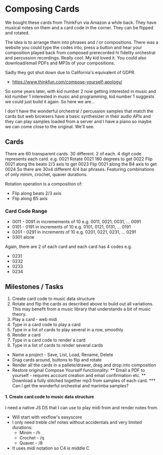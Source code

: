# Composing Cards

We bought these cards from ThinkFun via Amazon a while back.
They have musical notes on them and a card code in the corner.
They can be flipped and rotated.

The idea is to arrange them into phrases and / or compositions.
There was a website you could type the codes into, press a button and hear your composition played back from composed prerecorded hi fidelity orchestral and percussion recordings. Really cool. My kid loved it. You could also download/email PDFs and MP3s of your compositions.

Sadly they got shut down due to California's equivalent of GDPR.

* https://www.thinkfun.com/compose-yourself-apology/

So some years later, with kid number 2 now getting interested in music and kid number 1 interested in music and programming, kid number 1 suggests we could just build it again. So here we are...

I don't have the wonderful orchestral / percussion samples that match the cards but web browsers have a basic synthesizer in their audio APIs and they can play samples loaded from a server and I have a piano so maybe we can come close to the original. We'll see.

## Cards

There are 60 transparent cards.
30 different.
2 of each.
4 digit code represents each card.
e.g. 0021
Rotate 0021 180 degrees to get 0022
Flip 0021 along the beats 2/3 axis to get 0023
Flip 0021 along the B4 axis to get 0024
So there are 30x4 different 4/4 bar phrases.
Featuring combinations of only minim, crochet, quaver durations.

Rotation operation is a composition of:

* Flip along beats 2/3 axis
* Flip along B5 axis

### Card Code Range

* 0011 - 0091 in incremements of 10 e.g. 0011, 0021, 0031, ... 0091
* 0101 - 0191 in increments of 10 e.g. 0101, 0121, 0131, ... 0191
* 0201 - 0291 in increments of 10 e.g. 0201, 0221, 0231, ... 0291
* 0301 alone

Again, there are 2 of each card and each card has 4 codes e.g.

* 0231
* 0232
* 0233
* 0234

## Milestones / Tasks

1. Create card code to music data structure
2. Rotate and flip the cards as described above to build out all variations.
This may benefit from a music library that understands a bit of music theory.
3. Play a card - web midi
4. Type in a card code to play a card
5. Type in a list of cards to play several in a row, smoothly
6. Render a card
7. Type in a card code to render a card
8. Type in a list of cards to render several cards

* Name a project - Save, List, Load, Rename, Delete
* Drag cards around, buttons to flip and rotate
* Render all the cards in a pallete/drawer, drag and drop into composition
* Restore original Compose Yourself functionality:
** Email a PDF to yourself - requires account creation and email confirmation etc.
** Download a fully stitched together mp3 from samples of each card.
*** Can I get the wonderful orchestral and marimba samples?

#### 1. Create card code to music data structure

I need a native JS DS that I can use to play midi from and render notes from.

- Will start with vexflow's easyscore
- I only need treble clef notes without accidentals and very limited durations:
  - Minim - /h
  - Crochet - /q
  - Quaver - /8
- It uses midi notation so C4 is middle C

